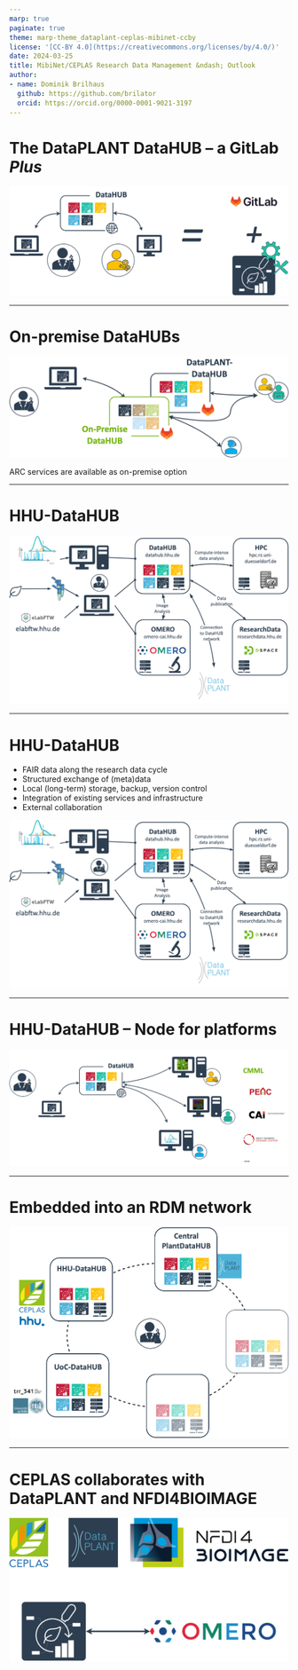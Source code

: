 ```yaml
---
marp: true
paginate: true
theme: marp-theme_dataplant-ceplas-mibinet-ccby
license: '[CC-BY 4.0](https://creativecommons.org/licenses/by/4.0/)'
date: 2024-03-25
title: MibiNet/CEPLAS Research Data Management &ndash; Outlook
author:
- name: Dominik Brilhaus
  github: https://github.com/brilator
  orcid: https://orcid.org/0000-0001-9021-3197
---
```

<!--
# Connection to the NFDI

![](../../images/ceplas/ceplas-nfdi-connection.drawio.png)

---

# Data Stewardship between DataPLANT and the community <!-- fit 

![w:880](./../../images/ceplas/ceplas-dataplant-collaboration-hhu.drawio.png)


---
-->

# The DataPLANT DataHUB &ndash; a GitLab ***Plus***

![](./../../images/datahub/datahub-gitlab.drawio.png)

---

# On-premise DataHUBs

![alt text](../../images/datahub/datahub-onpremise.drawio.png)

ARC services are available as on-premise option

---

# HHU-DataHUB

![w:800](./../../images/ceplas/hhu-datahub.drawio.png)

---

# HHU-DataHUB

- FAIR data along the research data cycle
- Structured exchange of (meta)data
- Local (long-term) storage, backup, version control
- Integration of existing services and infrastructure
- External collaboration

![bg right:45% w:500](./../../images/ceplas/hhu-datahub.drawio.png)

---

# HHU-DataHUB &ndash; Node for platforms


![w:900](./../../images/ceplas/ceplas-enablingplatforms-logos.drawio.png)

---

# Embedded into an RDM network

![w:600](./../../images/datahub/datahub-network-putative.drawio.png)

---

# CEPLAS collaborates with DataPLANT and NFDI4BIOIMAGE <!-- fit -->

![w:700](./../../images/ceplas/ceplas-dataplant-collaboration-nfdi4bi.drawio.png)

<!--
---

# CEPLAS Research Data Policy

<div class="two-columns">
  <div>
  
  ![](./../../images/ceplas-policy-title.png)
  
  </div>
  <div>

  ![](./../../images/ceplas-arcs.drawio.svg)
    
  </div>
</div>

-->